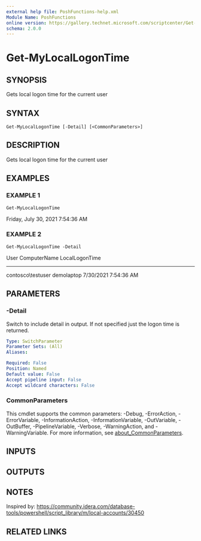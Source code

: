 ```yaml
---
external help file: PoshFunctions-help.xml
Module Name: PoshFunctions
online version: https://gallery.technet.microsoft.com/scriptcenter/Get-MachineType-VM-or-ff43f3a9
schema: 2.0.0
---
```


# Get-MyLocalLogonTime

## SYNOPSIS
Gets local logon time for the current user

## SYNTAX

```
Get-MyLocalLogonTime [-Detail] [<CommonParameters>]
```

## DESCRIPTION
Gets local logon time for the current user

## EXAMPLES

### EXAMPLE 1
```
Get-MyLocalLogonTime
```

Friday, July 30, 2021 7:54:36 AM

### EXAMPLE 2
```
Get-MyLocalLogonTime -Detail
```

User               ComputerName LocalLogonTime
----               ------------ --------------
contosco\testuser  demolaptop   7/30/2021 7:54:36 AM

## PARAMETERS

### -Detail
Switch to include detail in output.
If not specified just the logon time is returned.

```yaml
Type: SwitchParameter
Parameter Sets: (All)
Aliases:

Required: False
Position: Named
Default value: False
Accept pipeline input: False
Accept wildcard characters: False
```

### CommonParameters
This cmdlet supports the common parameters: -Debug, -ErrorAction, -ErrorVariable, -InformationAction, -InformationVariable, -OutVariable, -OutBuffer, -PipelineVariable, -Verbose, -WarningAction, and -WarningVariable. For more information, see [about_CommonParameters](http://go.microsoft.com/fwlink/?LinkID=113216).

## INPUTS

## OUTPUTS

## NOTES
Inspired by: https://community.idera.com/database-tools/powershell/script_library/m/local-accounts/30450

## RELATED LINKS
